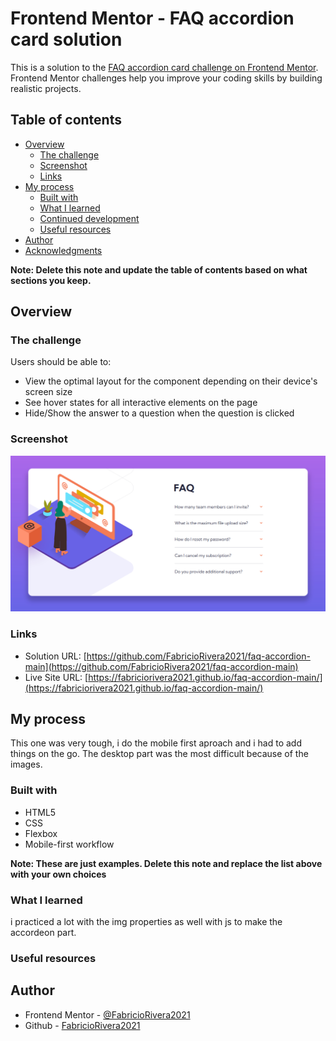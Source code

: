 # Frontend Mentor - FAQ accordion card solution

This is a solution to the [FAQ accordion card challenge on Frontend Mentor](https://www.frontendmentor.io/challenges/faq-accordion-card-XlyjD0Oam). Frontend Mentor challenges help you improve your coding skills by building realistic projects.

## Table of contents

- [Overview](#overview)
  - [The challenge](#the-challenge)
  - [Screenshot](#screenshot)
  - [Links](#links)
- [My process](#my-process)
  - [Built with](#built-with)
  - [What I learned](#what-i-learned)
  - [Continued development](#continued-development)
  - [Useful resources](#useful-resources)
- [Author](#author)
- [Acknowledgments](#acknowledgments)

**Note: Delete this note and update the table of contents based on what sections you keep.**

## Overview

### The challenge

Users should be able to:

- View the optimal layout for the component depending on their device's screen size
- See hover states for all interactive elements on the page
- Hide/Show the answer to a question when the question is clicked

### Screenshot

![](./snapshot/snapshot.jpg)

### Links

- Solution URL: [https://github.com/FabricioRivera2021/faq-accordion-main](https://github.com/FabricioRivera2021/faq-accordion-main)
- Live Site URL: [https://fabriciorivera2021.github.io/faq-accordion-main/](https://fabriciorivera2021.github.io/faq-accordion-main/)

## My process

This one was very tough, i do the mobile first aproach and i had to add things on the go.
The desktop part was the most difficult because of the images.

### Built with

- HTML5
- CSS
- Flexbox
- Mobile-first workflow

**Note: These are just examples. Delete this note and replace the list above with your own choices**

### What I learned

i practiced a lot with the img properties as well with js to make the accordeon part.

### Useful resources

## Author

- Frontend Mentor - [@FabricioRivera2021](https://www.frontendmentor.io/profile/FabricioRivera2021)
- Github - [FabricioRivera2021](https://github.com/FabricioRivera2021)
